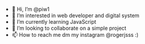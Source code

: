 - 👋 Hi, I’m @piw1
- 👀 I’m interested in web developer and digital system
- 🌱 I’m currently learning JavaScript
- 💞️ I’m looking to collaborate on a simple project
- 📫 How to reach me dm my instagram @rogerjsss :)

<!---
piw1/piw1 is a ✨ special ✨ repository because its `README.md` (this file) appears on your GitHub profile.
You can click the Preview link to take a look at your changes.
--->
